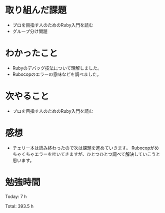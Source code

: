 # 取り組んだ課題
- プロを目指す人のためのRuby入門を読む
- グループ分け問題

# わかったこと
- Rubyのデバッグ技法について理解しました。
- Rubocopのエラーの意味などを調べました。

# 次やること
- プロを目指す人のためのRuby入門を読む

# 感想
- チェリー本は読み終わったので次は課題を進めていきます。
Rubocopがめちゃくちゃエラーを吐いてきますが、ひとつひとつ調べて解決していこうと思います。

# 勉強時間
Today: 7 h

Total: 393.5 h

